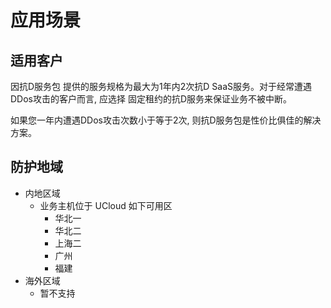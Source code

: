 # 应用场景

## 适用客户

因抗D服务包 提供的服务规格为最大为1年内2次抗D SaaS服务。对于经常遭遇DDos攻击的客户而言,  应选择 固定租约的抗D服务来保证业务不被中断。

如果您一年内遭遇DDos攻击次数小于等于2次, 则抗D服务包是性价比俱佳的解决方案。



## 防护地域



- 内地区域
  - 业务主机位于 UCloud 如下可用区
    - 华北一
    - 华北二
    - 上海二
    - 广州
    - 福建
- 海外区域
  - 暂不支持

